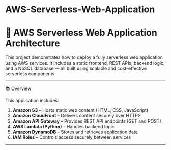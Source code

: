 # AWS-Serverless-Web-Application
# 🚀 AWS Serverless Web Application Architecture

This project demonstrates how to deploy a fully serverless web application using AWS services. It includes a static frontend, REST APIs, backend logic, and a NoSQL database — all built using scalable and cost-effective serverless components.

---

 📚 Overview

This application includes:

1. **Amazon S3** – Hosts static web content (HTML, CSS, JavaScript)
2. **Amazon CloudFront** – Delivers content securely over HTTPS
3. **Amazon API Gateway** – Provides REST API endpoints (GET and POST)
4. **AWS Lambda (Python)** – Handles backend logic
5. **Amazon DynamoDB** – Stores and retrieves application data
6. **IAM Roles** – Controls access securely between services

---

